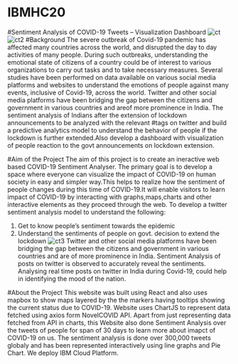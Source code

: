 # IBMHC20

#Sentiment Analysis of COVID-19 Tweets – Visualization Dashboard
![ct](https://user-images.githubusercontent.com/52466713/86532273-48b81300-bee6-11ea-9f24-138e908ef400.png)
![ct2](https://user-images.githubusercontent.com/52466713/86532331-b95f2f80-bee6-11ea-81d2-2faf372b8946.png)
#Background	
The severe outbreak of Covid-19 pandemic has affected many countries across the world, and disrupted the day to day activities of many people. During such outbreaks, understanding the emotional state of citizens of a country could be of interest to various organizations to carry out tasks and to take necessary measures. Several studies have been performed on data available on various social media platforms and websites to understand the emotions of people against many events, inclusive of Covid-19, across the world. Twitter and other social media platforms have been bridging the gap between the citizens and government in various countries and areof more prominence in India. 
The sentiment analysis of Indians after the extension of lockdown announcements to be analyzed with the relevant #tags on twitter and build a predictive analytics model to understand the behavior of people if the lockdown is further extended.Also develop a dashboard with visualization of people reaction to the govt announcements on lockdown extension.

#Aim of the Project
The aim of this project is to create an ineractive web based COVID-19 Sentiment Analyser. The primary goal is to develop a space where everyone can visualize the impact of COVID-19 on human society in easy and simpler way.This helps to realize how the sentiment of people changes during this time of COVID-19.It will enable visitors to learn impact of COVID-19 by interacting with graphs,maps,charts and other interactive elements as they proceed through the web.
To develop a twitter sentiment analysis model to understand the following:
1. Get to know people’s sentiment towards the epidemic
2. Understand the sentiments of people on govt. decision to extend the lockdown
![ct3](https://user-images.githubusercontent.com/52466713/86532358-ec092800-bee6-11ea-8ce5-2c5c30a80af2.png)
 Twitter and other social media platforms have been bridging the gap between the citizens and government in various countries and are of more prominence in India. Sentiment Analysis of posts on twitter is observed to accurately reveal the sentiments. Analysing real time posts on twitter in India during Covid-19, could help in identifying the mood of the nation.
 
#About the Project
This website was built using React and also uses mapbox to show maps layered by the the markers having tooltips showing the current status due to COVID-19. Website uses ChartJS to represent data fetched using axios form NovelCOVID API. Apart from just representing data fetched from API in charts, this Website also done Sentiment Analysis over the tweets of people for span of 30 days to learn more about imapct of COVID-19 on us. The sentiment analysis is done over 300,000 tweets globaly and has been represented interactively using line graphs and Pie Chart.
We deploy IBM Cloud Platform.


